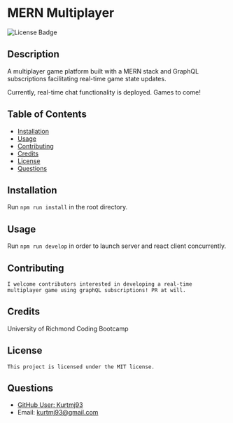 # MERN Multiplayer

  ![License Badge](https://img.shields.io/badge/license-MIT-green?style=for-the-badge)

  ## Description

  A multiplayer game platform built with a MERN stack and GraphQL subscriptions facilitating real-time game state updates.

  Currently, real-time chat functionality is deployed. Games to come!

  ## Table of Contents

  - [Installation](#installation)
  - [Usage](#usage)
  - [Contributing](#contributing)
  - [Credits](#credits)
  - [License](#license)
  - [Questions](#questions)

  ## Installation

  Run `npm run install` in the root directory.

  ## Usage

  Run `npm run develop` in order to launch server and react client concurrently.

  ## Contributing

    I welcome contributors interested in developing a real-time multiplayer game using graphQL subscriptions! PR at will.

  ## Credits

  University of Richmond Coding Bootcamp

  ## License
    
    This project is licensed under the MIT license.

  ## Questions

  - [GitHub User: Kurtmj93](https://github.com/Kurtmj93/)
  - Email: kurtmj93@gmail.com
